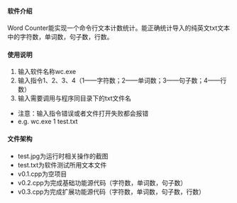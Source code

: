#### 软件介绍
Word Counter能实现一个命令行文本计数统计。能正确统计导入的纯英文txt文本中的字符数，单词数，句子数，行数。

#### 使用说明
1. 输入软件名称wc.exe 
2. 输入指令1、2、3、4（1——字符数；2——单词数；3——句子数；4——行数） 
3. 输入需要调用与程序同目录下的txt文件名 
* 注意：输入指令错误或者文件打开失败都会报错
* e.g.
wc.exe
1
test.txt

#### 文件架构
* test.jpg为运行时相关操作的截图
* test.txt为软件测试所用文本文件
* v0.1.cpp为空项目
* v0.2.cpp为完成基础功能源代码（字符数，单词数，句子数） 
* v0.3.cpp为完成扩展功能源代码（字符数，单词数，句子数，行数） 
